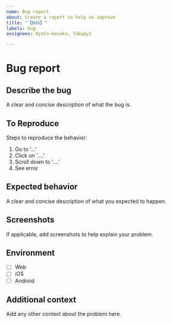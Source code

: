 ```yaml
---
name: Bug report
about: Create a report to help us improve
title: "【BUG】"
labels: bug
assignees: Ayato-kosaka, Takapy1

---
```


# Bug report
## Describe the bug
A clear and concise description of what the bug is.

## To Reproduce
Steps to reproduce the behavior:
1. Go to '...'
2. Click on '....'
3. Scroll down to '....'
4. See error

## Expected behavior
A clear and concise description of what you expected to happen.

## Screenshots
If applicable, add screenshots to help explain your problem.

## Environment
 - [ ] Web
 - [ ] iOS
 - [ ] Android

## Additional context
Add any other context about the problem here.
